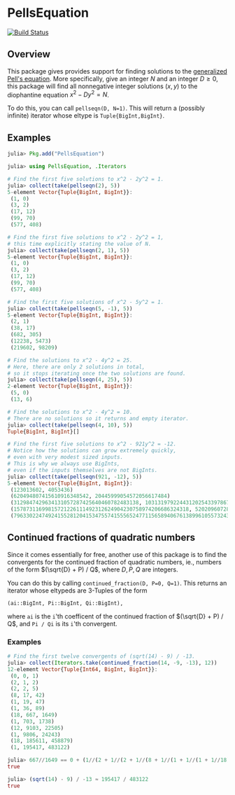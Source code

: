 # PellsEquation

[![Build Status](https://ci.appveyor.com/api/projects/status/github/byhill/PellsEquation.jl?svg=true)](https://ci.appveyor.com/project/byhill/PellsEquation-jl)

## Overview

This package gives provides support for finding solutions to the [generalized](https://en.wikipedia.org/wiki/Pell's_equation#Generalized_Pell's_equation) [Pell's equation](https://en.wikipedia.org/wiki/Pell's_equation).
More specifically, give an integer $N$ and an integer $D \geq 0$,
this package will find all nonnegative integer solutions $(x, y)$ to the diophantine equation
$x^2 - Dy^2 = N$.

To do this, you can call `pellseqn(D, N=1)`.
This will return a (possibly infinite) iterator whose eltype is `Tuple{BigInt,BigInt}`.

## Examples

```julia
julia> Pkg.add("PellsEquation")

julia> using PellsEquation, .Iterators

# Find the first five solutions to x^2 - 2y^2 = 1.
julia> collect(take(pellseqn(2), 5))
5-element Vector{Tuple{BigInt, BigInt}}:
 (1, 0)
 (3, 2)
 (17, 12)
 (99, 70)
 (577, 408)

# Find the first five solutions to x^2 - 2y^2 = 1,
# this time explicitly stating the value of N.
julia> collect(take(pellseqn(2, 1), 5))
5-element Vector{Tuple{BigInt, BigInt}}:
 (1, 0)
 (3, 2)
 (17, 12)
 (99, 70)
 (577, 408)

# Find the first five solutions of x^2 - 5y^2 = 1.
julia> collect(take(pellseqn(5, -1), 5))
5-element Vector{Tuple{BigInt, BigInt}}:
 (2, 1)
 (38, 17)
 (682, 305)
 (12238, 5473)
 (219602, 98209)

# Find the solutions to x^2 - 4y^2 = 25.
# Here, there are only 2 solutions in total,
# so it stops iterating once the two solutions are found.
julia> collect(take(pellseqn(4, 25), 5))
2-element Vector{Tuple{BigInt, BigInt}}:
 (5, 0)
 (13, 6)

# Find the solutions to x^2 - 4y^2 = 10.
# There are no solutions so it returns and empty iterator.
julia> collect(take(pellseqn(4, 10), 5))
Tuple{BigInt, BigInt}[]

# Find the first five solutions to x^2 - 921y^2 = -12.
# Notice how the solutions can grow extremely quickly,
# even with very modest sized inputs.
# This is why we always use BigInts,
# even if the inputs themselves are not BigInts.
julia> collect(take(pellseqn(921, -12), 5))
5-element Vector{Tuple{BigInt, BigInt}}:
 (123013602, 4053436)
 (620494807415610916348542, 20445999054572056617484)
 (3129847429634131057287425640460782483138, 103131979224431202543397867947637928044)
 (15787311699815721226111492312624904230758974206686324318, 520209607285982995690281237198588485553526346187087196)
 (79633022474924155281204153475574155565247711565894067613899610557324322, 2623997304693724359853375113257533978570443685138259398969894101570076)
```


## Continued fractions of quadratic numbers

Since it comes essentially for free, 
another use of this package is to find the
convergents for the continued fraction of quadratic numbers,
ie., numbers of the form $(\sqrt{D} + P) / Q$,
where $D, P, Q$ are integers.

You can do this by calling
`continued_fraction(D, P=0, Q=1)`.
This returns an iterator whose eltypeds are 3-Tuples of the form

    (ai::BigInt, Pi::BigInt, Qi::BigInt),

where `ai` is the `i`'th coefficent of the continued fraction of $(\sqrt{D} + P) / Q$,
and `Pi / Qi` is its `i`'th convergent.


### Examples

```julia
# Find the first twelve convergents of (sqrt(14) - 9) / -13.
julia> collect(Iterators.take(continued_fraction(14, -9, -13), 12))
12-element Vector{Tuple{Int64, BigInt, BigInt}}:
 (0, 0, 1)
 (2, 1, 2)
 (2, 2, 5)
 (8, 17, 42)
 (1, 19, 47)
 (1, 36, 89)
 (18, 667, 1649)
 (1, 703, 1738)
 (12, 9103, 22505)
 (1, 9806, 24243)
 (18, 185611, 458879)
 (1, 195417, 483122)

julia> 667//1649 == 0 + (1//(2 + 1//(2 + 1//(8 + 1//(1 + 1//(1 + 1//18))))))
true

julia> (sqrt(14) - 9) / -13 ≈ 195417 / 483122
true
```
